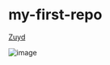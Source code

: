 # my-first-repo

[Zuyd](https://www.zuyd.nl)


![image](https://github.com/1946110lao/my-first-repo/assets/81557116/2b4e5d54-3637-4a5f-a302-a5af720be752)
